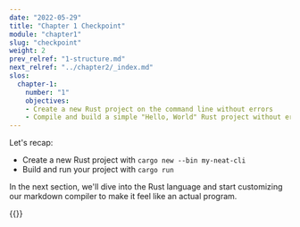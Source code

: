 ```yaml
---
date: "2022-05-29"
title: "Chapter 1 Checkpoint"
module: "chapter1"
slug: "checkpoint"
weight: 2
prev_relref: "1-structure.md"
next_relref: "../chapter2/_index.md"
slos:
  chapter-1:
    number: "1"
    objectives:
    - Create a new Rust project on the command line without errors 
    - Compile and build a simple "Hello, World" Rust project without errors
---
```


Let's recap:

* Create a new Rust project with `cargo new --bin my-neat-cli`
* Build and run your project with `cargo run`

In the next section, we'll dive into the Rust language and start customizing 
our markdown compiler to make it feel like an actual program.

{{<checkpoint 
        chapter="chapter-1"
        check="first"
        quote="The best way out is always through." 
        author="Robert Frost">}}
